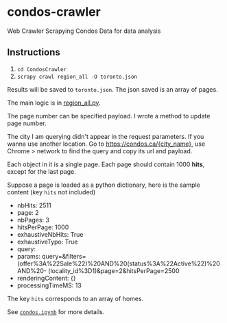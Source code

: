 # condos-crawler

Web Crawler Scrapying Condos Data for data analysis

## Instructions

1. `cd CondosCrawler`
2. `scrapy crawl region_all -O toronto.json`

Results will be saved to `toronto.json`. The json saved is an array of pages.

The main logic is in [region_all.py](./CondosCrawler/CondosCrawler/spiders/region_all.py).

The page number can be specified payload. I wrote a method to update page number.

The city I am querying didn't appear in the request parameters. If you wanna use another location. Go to https://condos.ca/{city_name}, use Chrome > network to find the query and copy its url and payload.

Each object in it is a single page. Each page should contain 1000 **hits**, except for the last page.

Suppose a page is loaded as a python dictionary, here is the sample content (key `hits` not included)

- nbHits: 2511
- page: 2
- nbPages: 3
- hitsPerPage: 1000
- exhaustiveNbHits: True
- exhaustiveTypo: True
- query:
- params: query=&filters=(offer%3A%22Sale%22)%20AND%20(status%3A%22Active%22)%20AND%20- (locality_id%3D1)&page=2&hitsPerPage=2500
- renderingContent: {}
- processingTimeMS: 13

The key `hits` corresponds to an array of homes.

See [`condos.ipynb`](./condos.ipynb) for more details.
